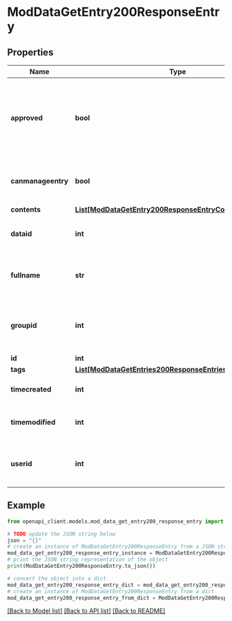 # ModDataGetEntry200ResponseEntry


## Properties

Name | Type | Description | Notes
------------ | ------------- | ------------- | -------------
**approved** | **bool** | Whether the entry has been approved (if the database is configured in that way). | [default to False]
**canmanageentry** | **bool** | Whether the current user can manage this entry | 
**contents** | [**List[ModDataGetEntry200ResponseEntryContentsInner]**](ModDataGetEntry200ResponseEntryContentsInner.md) |  | [optional] 
**dataid** | **int** | The database id this record belongs to. | [default to 0]
**fullname** | **str** | The user who created the entry fullname. | [optional] 
**groupid** | **int** | The group id this record belongs to (0 for no groups). | [default to 0]
**id** | **int** | Record id. | 
**tags** | [**List[ModDataGetEntries200ResponseEntriesInnerTagsInner]**](ModDataGetEntries200ResponseEntriesInnerTagsInner.md) |  | [optional] 
**timecreated** | **int** | Time the record was created. | [default to 0]
**timemodified** | **int** | Last time the record was modified. | [default to 0]
**userid** | **int** | The id of the user who created the record. | [default to 0]

## Example

```python
from openapi_client.models.mod_data_get_entry200_response_entry import ModDataGetEntry200ResponseEntry

# TODO update the JSON string below
json = "{}"
# create an instance of ModDataGetEntry200ResponseEntry from a JSON string
mod_data_get_entry200_response_entry_instance = ModDataGetEntry200ResponseEntry.from_json(json)
# print the JSON string representation of the object
print(ModDataGetEntry200ResponseEntry.to_json())

# convert the object into a dict
mod_data_get_entry200_response_entry_dict = mod_data_get_entry200_response_entry_instance.to_dict()
# create an instance of ModDataGetEntry200ResponseEntry from a dict
mod_data_get_entry200_response_entry_from_dict = ModDataGetEntry200ResponseEntry.from_dict(mod_data_get_entry200_response_entry_dict)
```
[[Back to Model list]](../README.md#documentation-for-models) [[Back to API list]](../README.md#documentation-for-api-endpoints) [[Back to README]](../README.md)


